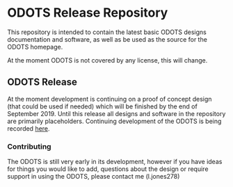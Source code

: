# ODOTS Release Repository

This repository is intended to contain the latest basic ODOTS designs documentation and software, as well as be used as the source for the ODOTS homepage.

At the moment ODOTS is not covered by any license, this will change.

## ODOTS Release

At the moment development is continuing on a proof of concept design (that could be used if needed) which will be finished by the end of September 2019. Until this release all designs and software in the repository are primarily placeholders. Continuing development of the ODOTS is being recorded [here](https://justonemoreresistor.blogspot.com/search/label/ODOTS).

### Contributing

The ODOTS is still very early in its development, however if you have ideas for things you would like to add, questions about the design or require support in using the ODOTS, please contact me (l.jones278)